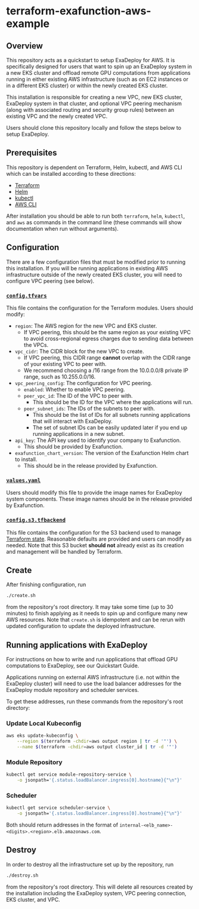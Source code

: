 # terraform-exafunction-aws-example

## Overview
This repository acts as a quickstart to setup ExaDeploy for AWS. It is specifically designed for users that want to spin up an ExaDeploy system in a new EKS cluster and offload remote GPU computations from applications running in either existing AWS infrastructure (such as on EC2 instances or in a different EKS cluster) or within the newly created EKS cluster.

This installation is responsible for creating a new VPC, new EKS cluster, ExaDeploy system in that cluster, and optional VPC peering mechanism (along with associated routing and security group rules) between an existing VPC and the newly created VPC.

Users should clone this repository locally and follow the steps below to setup ExaDeploy.

## Prerequisites
This repository is dependent on Terraform, Helm, kubectl, and AWS CLI which can be installed according to these directions:
* [Terraform](https://www.terraform.io/downloads)
* [Helm](https://helm.sh/docs/intro/install/)
* [kubectl](https://kubernetes.io/docs/tasks/tools/install-kubectl/)
* [AWS CLI](https://docs.aws.amazon.com/cli/latest/userguide/getting-started-install.html)

After installation you should be able to run both `terraform`, `helm`, `kubectl`, and `aws` as commands in the command line (these commands will show documentation when run without arguments).

## Configuration
There are a few configuration files that must be modified prior to running this installation. If you will be running applications in existing AWS infrastructure outside of the newly created EKS cluster, you will need to configure VPC peering (see below).

### [`config.tfvars`](/config.tfvars)
This file contains the configuration for the Terraform modules. Users should modify:
* `region`: The AWS region for the new VPC and EKS cluster.
    * If VPC peering, this should be the same region as your existing VPC to avoid cross-regional egress charges due to sending data between the VPCs.
* `vpc_cidr`: The CIDR block for the new VPC to create.
    * If VPC peering, this CIDR range **cannot** overlap with the CIDR range of your existing VPC to peer with.
    * We recommend choosing a /16 range from the 10.0.0.0/8 private IP range, such as 10.255.0.0/16.
* `vpc_peering_config`: The configuration for VPC peering.
    * `enabled`: Whether to enable VPC peering.
    * `peer_vpc_id`: The ID of the VPC to peer with.
        * This should be the ID for the VPC where the applications will run.
    * `peer_subnet_ids`: The IDs of the subnets to peer with.
        * This should be the list of IDs for all subnets running applications that will interact with ExaDeploy.
        * The set of subnet IDs can be easily updated later if you end up running applications in a new subnet.
* `api_key`: The API key used to identify your company to Exafunction.
    * This should be provided by Exafunction.
* `exafunction_chart_version`: The version of the Exafunction Helm chart to install.
    * This should be in the release provided by Exafunction.

### [`values.yaml`](/values.yaml)
Users should modify this file to provide the image names for ExaDeploy system components. These image names should be in the release provided by Exafunction.

### [`config.s3.tfbackend`](/config.s3.tfbackend)
This file contains the configuration for the S3 backend used to manage [Terraform state](https://www.terraform.io/language/state). Reasonable defaults are provided and users can modify as needed. Note that this S3 bucket **should not** already exist as its creation and management will be handled by Terraform.

## Create
After finishing configuration, run
```bash
./create.sh
```
from the repository's root directory. It may take some time (up to 30 minutes) to finish applying as it needs to spin up and configure many new AWS resources. Note that `create.sh` is idempotent and can be rerun with updated configuration to update the deployed infrastructure.

## Running applications with ExaDeploy
For instructions on how to write and run applications that offload GPU computations to ExaDeploy, see our Quickstart Guide.

Applications running on external AWS infrastructure (i.e. not within the ExaDeploy cluster) will need to use the load balancer addresses for the ExaDeploy module repository and scheduler services.

To get these addresses, run these commands from the repository's root directory:

### Update Local Kubeconfig
```bash
aws eks update-kubeconfig \
    --region $(terraform -chdir=aws output region | tr -d '"') \
    --name $(terraform -chdir=aws output cluster_id | tr -d '"')
```

### Module Repository
```bash
kubectl get service module-repository-service \
    -o jsonpath='{.status.loadBalancer.ingress[0].hostname}{"\n"}'
```

### Scheduler
```bash
kubectl get service scheduler-service \
    -o jsonpath='{.status.loadBalancer.ingress[0].hostname}{"\n"}'
```

Both should return addresses in the format of `internal-<elb_name>-<digits>.<region>.elb.amazonaws.com`.

## Destroy
In order to destroy all the infrastructure set up by the repository, run
```bash
./destroy.sh
```
from the repository's root directory. This will delete all resources created by the installation including the ExaDeploy system, VPC peering connection, EKS cluster, and VPC.
